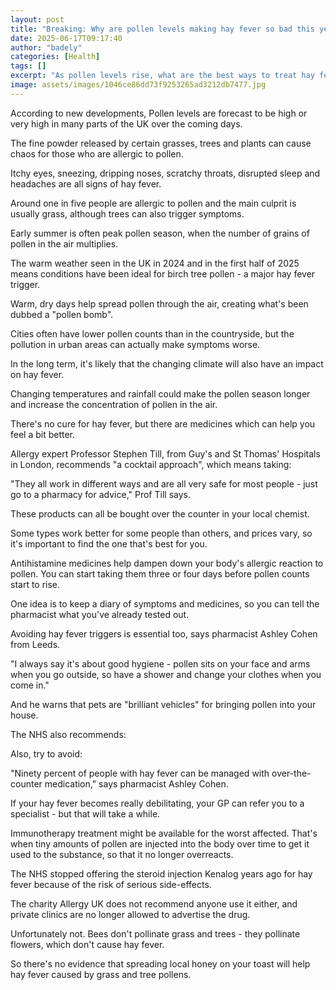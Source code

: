 ```yaml
---
layout: post
title: "Breaking: Why are pollen levels making hay fever so bad this year?"
date: 2025-06-17T09:17:40
author: "badely"
categories: [Health]
tags: []
excerpt: "As pollen levels rise, what are the best ways to treat hay fever symptoms, and other useful advice."
image: assets/images/1046ce86dd73f9253265ad3212db7477.jpg
---
```


According to new developments, Pollen levels are forecast to be high or very high in many parts of the UK over the coming days.

The fine powder released by certain grasses, trees and plants can cause chaos for those who are allergic to pollen.

Itchy eyes, sneezing, dripping noses, scratchy throats, disrupted sleep and headaches are all signs of hay fever.

Around one in five people are allergic to pollen and the main culprit is usually grass, although trees can also trigger symptoms. 

Early summer is often peak pollen season, when the number of grains of pollen in the air multiplies.

The warm weather seen in the UK in 2024 and in the first half of 2025 means conditions have been ideal for birch tree pollen - a major hay fever trigger. 

Warm, dry days help spread pollen through the air, creating what's been dubbed a "pollen bomb".

Cities often have lower pollen counts than in the countryside, but the pollution in urban areas can actually make symptoms worse.

In the long term, it's likely that the changing climate will also have an impact on hay fever.

Changing temperatures and rainfall could make the pollen season longer and increase the concentration of pollen in the air.

There's no cure for hay fever, but there are medicines which can help you feel a bit better.

Allergy expert Professor Stephen Till, from Guy's and St Thomas' Hospitals in London, recommends "a cocktail approach", which means taking: 

"They all work in different ways and are all very safe for most people - just go to a pharmacy for advice," Prof Till says. 

These products can all be bought over the counter in your local chemist. 

Some types work better for some people than others, and prices vary, so it's important to find the one that's best for you.

Antihistamine medicines help dampen down your body's allergic reaction to pollen. You can start taking them three or four days before pollen counts start to rise.

One idea is to keep a diary of symptoms and medicines, so you can tell the pharmacist what you've already tested out.

Avoiding hay fever triggers is essential too, says pharmacist Ashley Cohen from Leeds.

"I always say it's about good hygiene - pollen sits on your face and arms when you go outside, so have a shower and change your clothes when you come in."

And he warns that pets are "brilliant vehicles" for bringing pollen into your house.

The NHS also recommends: 

Also, try to avoid:

"Ninety percent of people with hay fever can be managed with over-the-counter medication," says pharmacist Ashley Cohen.

If your hay fever becomes really debilitating, your GP can refer you to a specialist - but that will take a while.

Immunotherapy treatment might be available for the worst affected. That's when tiny amounts of pollen are injected into the body over time to get it used to the substance, so that it no longer overreacts.

The NHS stopped offering the steroid injection Kenalog years ago for hay fever because of the risk of serious side-effects. 

The charity Allergy UK does not recommend anyone use it either, and private clinics are no longer allowed to advertise the drug.

Unfortunately not. Bees don't pollinate grass and trees - they pollinate flowers, which don't cause hay fever.

So there's no evidence that spreading local honey on your toast will help hay fever caused by grass and tree pollens.

